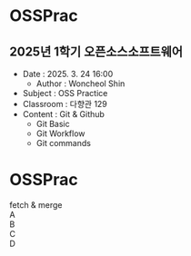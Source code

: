 # OSSPrac
## 2025년 1학기 오픈소스소프트웨어
- Date : 2025. 3. 24 16:00  
    - Author : Woncheol Shin  
- Subject : OSS Practice  
- Classroom : 다향관 129
- Content : Git & Github
    - Git Basic
    - Git Workflow
    - Git commands
# OSSPrac
fetch & merge  
A  
B  
C  
D